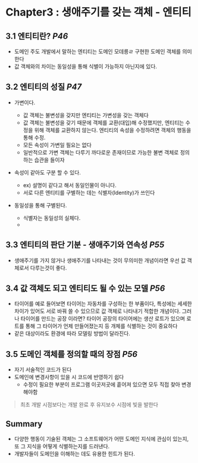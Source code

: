 # Chapter3 : 생애주기를 갖는 객체 - 엔티티 

## 3.1 엔티티란? *P46*
- 도메인 주도 개발에서 말하는 엔티티는 도메인 모데릉ㄹ 구현한 도메인 객체를 의미한다
- 값 객체와의 차이는 동일성을 통해 식별이 가능하지 아닌지에 있다.

## 3.2 엔티티의 성질 *P47*
- 가변이다.
  - 값 객체는 불변성을 갖지만 엔티티는 가변성을 갖는 객체다 
  - 값 객체는 불변성을 갖기 때문에 객체를 교환(대입)해 수정했지만, 엔티티는 수정을 위해 객체를 교환하지 않는다. 엔티티의 속성을 수정하려면 객체의 행동을 통해 수정.
  - 모든 속성이 가변일 필요는 없다
  - 일반적으로 가변 객체는 다루기 까다로운 존재이므로 가능한 불변 객체로 정의하는 습관을 들이자 
- 속성이 같아도 구분 할 수 있다. 
  - ex) 설명이 같다고 해서 동일인물이 아니다.
  - 서로 다른 엔티티를 구별하는 데는 식별자(Identity)가 쓰인다 

- 동일성을 통해 구별된다.
  - 식별자는 동일성의 실체다.
  - 

## 3.3 엔티티의 판단 기분 - 생애주기와 연속성 *P55*
- 생애주기를 가지 않거나 생애주기를 나타내는 것이 무의미한 개념이라면 우선 값 객체로서 다루는것이 좋다.

## 3.4 값 객체도 되고 엔티티도 될 수 있는 모델 *P56*
- 타이어를 예로 들어보면 타이어는 자동차를 구성하는 한 부품이다, 특성에는 세세한 차이가 있어도 서로 바꿔 쓸 수 있으므로 값 객체로 나타내기 적합한 개념이다. 그러나 타이어를 만드는 공장 이라면? 타이어 공장의 타이어에는 생산 로트가 있으며 로트를 통해 그 타이어가 언제 만들어졌는지 등 개체를 식별하는 것이 중요하다 
- 같은 대상이라도 환경에 따라 모델링 방법이 달라진다.

## 3.5 도메인 객체를 정의할 때의 장점 *P56*
- 자기 서술적인 코드가 된다
- 도메인에 변경사항이 있을 시 코드에 반영하기 쉽다 
  - 수정이 필요한 부분이 프로그램 이곳저곳에 흩어져 있으면 모두 직접 찾아 변경해야함 
> 최초 개발 시점보다는 개발 완료 후 유지보수 시점에 빛을 발한다 


## Summary
- 다양한 행동이 기술된 객체는 그 소프트웨어가 어떤 도메인 지식에 관심이 있는지, 또 그 지식을 어떻게 식별하는지를 드러낸다.
- 개발자들이 도메인을 이해하는 데도 유용한 힌트가 된다.




  













